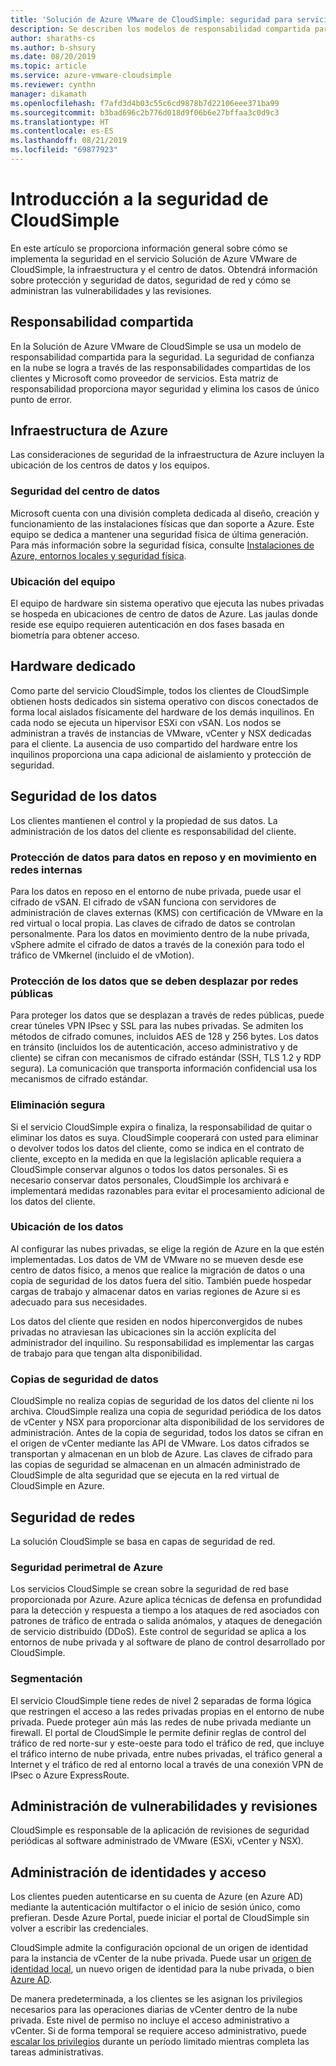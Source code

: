 ```yaml
---
title: 'Solución de Azure VMware de CloudSimple: seguridad para servicios de CloudSimple'
description: Se describen los modelos de responsabilidad compartida para la seguridad de los servicios CloudSimple
author: sharaths-cs
ms.author: b-shsury
ms.date: 08/20/2019
ms.topic: article
ms.service: azure-vmware-cloudsimple
ms.reviewer: cynthn
manager: dikamath
ms.openlocfilehash: f7afd3d4b03c55c6cd9878b7d22106eee371ba99
ms.sourcegitcommit: b3bad696c2b776d018d9f06b6e27bffaa3c0d9c3
ms.translationtype: HT
ms.contentlocale: es-ES
ms.lasthandoff: 08/21/2019
ms.locfileid: "69877923"
---
```

# <a name="cloudsimple-security-overview"></a>Introducción a la seguridad de CloudSimple

En este artículo se proporciona información general sobre cómo se implementa la seguridad en el servicio Solución de Azure VMware de CloudSimple, la infraestructura y el centro de datos. Obtendrá información sobre protección y seguridad de datos, seguridad de red y cómo se administran las vulnerabilidades y las revisiones.

## <a name="shared-responsibility"></a>Responsabilidad compartida

En la Solución de Azure VMware de CloudSimple se usa un modelo de responsabilidad compartida para la seguridad. La seguridad de confianza en la nube se logra a través de las responsabilidades compartidas de los clientes y Microsoft como proveedor de servicios. Esta matriz de responsabilidad proporciona mayor seguridad y elimina los casos de único punto de error.

## <a name="azure-infrastructure"></a>Infraestructura de Azure

Las consideraciones de seguridad de la infraestructura de Azure incluyen la ubicación de los centros de datos y los equipos.

### <a name="datacenter-security"></a>Seguridad del centro de datos

Microsoft cuenta con una división completa dedicada al diseño, creación y funcionamiento de las instalaciones físicas que dan soporte a Azure. Este equipo se dedica a mantener una seguridad física de última generación. Para más información sobre la seguridad física, consulte [Instalaciones de Azure, entornos locales y seguridad física](../security/azure-physical-security.md).

### <a name="equipment-location"></a>Ubicación del equipo

El equipo de hardware sin sistema operativo que ejecuta las nubes privadas se hospeda en ubicaciones de centro de datos de Azure.  Las jaulas donde reside ese equipo requieren autenticación en dos fases basada en biometría para obtener acceso.

## <a name="dedicated-hardware"></a>Hardware dedicado

Como parte del servicio CloudSimple, todos los clientes de CloudSimple obtienen hosts dedicados sin sistema operativo con discos conectados de forma local aislados físicamente del hardware de los demás inquilinos. En cada nodo se ejecuta un hipervisor ESXi con vSAN. Los nodos se administran a través de instancias de VMware, vCenter y NSX dedicadas para el cliente. La ausencia de uso compartido del hardware entre los inquilinos proporciona una capa adicional de aislamiento y protección de seguridad.

## <a name="data-security"></a>Seguridad de los datos

Los clientes mantienen el control y la propiedad de sus datos. La administración de los datos del cliente es responsabilidad del cliente.

### <a name="data-protection-for-data-at-rest-and-data-in-motion-within-internal-networks"></a>Protección de datos para datos en reposo y en movimiento en redes internas

Para los datos en reposo en el entorno de nube privada, puede usar el cifrado de vSAN. El cifrado de vSAN funciona con servidores de administración de claves externas (KMS) con certificación de VMware en la red virtual o local propia.  Las claves de cifrado de datos se controlan personalmente. Para los datos en movimiento dentro de la nube privada, vSphere admite el cifrado de datos a través de la conexión para todo el tráfico de VMkernel (incluido el de vMotion).

### <a name="data-protection-for-data-that-is-required-to-move-through-public-networks"></a>Protección de los datos que se deben desplazar por redes públicas

Para proteger los datos que se desplazan a través de redes públicas, puede crear túneles VPN IPsec y SSL para las nubes privadas. Se admiten los métodos de cifrado comunes, incluidos AES de 128 y 256 bytes. Los datos en tránsito (incluidos los de autenticación, acceso administrativo y de cliente) se cifran con mecanismos de cifrado estándar (SSH, TLS 1.2 y RDP segura). La comunicación que transporta información confidencial usa los mecanismos de cifrado estándar.

### <a name="secure-disposal"></a>Eliminación segura

Si el servicio CloudSimple expira o finaliza, la responsabilidad de quitar o eliminar los datos es suya. CloudSimple cooperará con usted para eliminar o devolver todos los datos del cliente, como se indica en el contrato de cliente, excepto en la medida en que la legislación aplicable requiera a CloudSimple conservar algunos o todos los datos personales. Si es necesario conservar datos personales, CloudSimple los archivará e implementará medidas razonables para evitar el procesamiento adicional de los datos del cliente.

### <a name="data-location"></a>Ubicación de los datos

Al configurar las nubes privadas, se elige la región de Azure en la que estén implementadas. Los datos de VM de VMware no se mueven desde ese centro de datos físico, a menos que realice la migración de datos o una copia de seguridad de los datos fuera del sitio. También puede hospedar cargas de trabajo y almacenar datos en varias regiones de Azure si es adecuado para sus necesidades.

Los datos del cliente que residen en nodos hiperconvergidos de nubes privadas no atraviesan las ubicaciones sin la acción explícita del administrador del inquilino. Su responsabilidad es implementar las cargas de trabajo para que tengan alta disponibilidad.

### <a name="data-backups"></a>Copias de seguridad de datos

CloudSimple no realiza copias de seguridad de los datos del cliente ni los archiva. CloudSimple realiza una copia de seguridad periódica de los datos de vCenter y NSX para proporcionar alta disponibilidad de los servidores de administración. Antes de la copia de seguridad, todos los datos se cifran en el origen de vCenter mediante las API de VMware. Los datos cifrados se transportan y almacenan en un blob de Azure. Las claves de cifrado para las copias de seguridad se almacenan en un almacén administrado de CloudSimple de alta seguridad que se ejecuta en la red virtual de CloudSimple en Azure.

## <a name="network-security"></a>Seguridad de redes

La solución CloudSimple se basa en capas de seguridad de red.

### <a name="azure-edge-security"></a>Seguridad perimetral de Azure

Los servicios CloudSimple se crean sobre la seguridad de red base proporcionada por Azure. Azure aplica técnicas de defensa en profundidad para la detección y respuesta a tiempo a los ataques de red asociados con patrones de tráfico de entrada o salida anómalos, y ataques de denegación de servicio distribuido (DDoS). Este control de seguridad se aplica a los entornos de nube privada y al software de plano de control desarrollado por CloudSimple.

### <a name="segmentation"></a>Segmentación

El servicio CloudSimple tiene redes de nivel 2 separadas de forma lógica que restringen el acceso a las redes privadas propias en el entorno de nube privada. Puede proteger aún más las redes de nube privada mediante un firewall. El portal de CloudSimple le permite definir reglas de control del tráfico de red norte-sur y este-oeste para todo el tráfico de red, que incluye el tráfico interno de nube privada, entre nubes privadas, el tráfico general a Internet y el tráfico de red al entorno local a través de una conexión VPN de IPsec o Azure ExpressRoute.

## <a name="vulnerability-and-patch-management"></a>Administración de vulnerabilidades y revisiones

CloudSimple es responsable de la aplicación de revisiones de seguridad periódicas al software administrado de VMware (ESXi, vCenter y NSX).

## <a name="identity-and-access-management"></a>Administración de identidades y acceso

Los clientes pueden autenticarse en su cuenta de Azure (en Azure AD) mediante la autenticación multifactor o el inicio de sesión único, como prefieran. Desde Azure Portal, puede iniciar el portal de CloudSimple sin volver a escribir las credenciales.

CloudSimple admite la configuración opcional de un origen de identidad para la instancia de vCenter de la nube privada. Puede usar un [origen de identidad local](set-vcenter-identity.md), un nuevo origen de identidad para la nube privada, o bien [Azure AD](azure-ad.md).

De manera predeterminada, a los clientes se les asignan los privilegios necesarios para las operaciones diarias de vCenter dentro de la nube privada. Este nivel de permiso no incluye el acceso administrativo a vCenter. Si de forma temporal se requiere acceso administrativo, puede [escalar los privilegios](escalate-private-cloud-privileges.md) durante un período limitado mientras completa las tareas administrativas.
